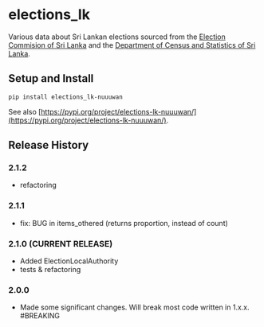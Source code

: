 # elections_lk

Various data about Sri Lankan elections sourced from the [Election Commision of  Sri Lanka](elections.gov.lk) and the [Department of Census and Statistics of Sri Lanka](statistics.gov.lk).

## Setup and Install

```
pip install elections_lk-nuuuwan
```

See also [https://pypi.org/project/elections-lk-nuuuwan/](https://pypi.org/project/elections-lk-nuuuwan/).


## Release History

### 2.1.2 
* refactoring

### 2.1.1
* fix: BUG in items_othered (returns proportion, instead of count)

### 2.1.0 (CURRENT RELEASE)
* Added ElectionLocalAuthority 
* tests & refactoring 

### 2.0.0 

* Made some significant changes. Will break most code written in 1.x.x. #BREAKING 

